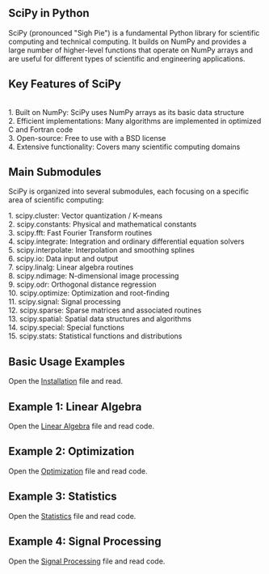 <h2>SciPy in Python</h2>
<p>SciPy (pronounced "Sigh Pie") is a fundamental Python library for scientific computing and technical computing. It builds on NumPy and provides a large number of higher-level functions that operate on NumPy arrays and are useful for different types of scientific and engineering applications.</p>

<h2>Key Features of SciPy</h2>
<br>
<span>1. Built on NumPy: SciPy uses NumPy arrays as its basic data structure</span>
<br>
<span>2. Efficient implementations: Many algorithms are implemented in optimized C and Fortran code
</span>
<br>
<span>3. Open-source: Free to use with a BSD license</span>
<br>
<span>4. Extensive functionality: Covers many scientific computing domains</span>

<h2>Main Submodules</h2>
<p>SciPy is organized into several submodules, each focusing on a specific area of scientific computing:</p>
<span>1. scipy.cluster: Vector quantization / K-means</span>
<br>
<span>2. scipy.constants: Physical and mathematical constants</span>
<br>
<span>3. scipy.fft: Fast Fourier Transform routines</span>
<br>
<span>4. scipy.integrate: Integration and ordinary differential equation solvers</span>
<br>
<span>5. scipy.interpolate: Interpolation and smoothing splines</span>
<br>
<span>6. scipy.io: Data input and output</span>
<br>
<span>7. scipy.linalg: Linear algebra routines</span>
<br>
<span>8. scipy.ndimage: N-dimensional image processing</span>
<br>
<span>9. scipy.odr: Orthogonal distance regression</span>
<br>
<span>10. scipy.optimize: Optimization and root-finding</span>
<br>
<span>11. scipy.signal: Signal processing</span>
<br>
<span>12. scipy.sparse: Sparse matrices and associated routines</span>
<br>
<span>13. scipy.spatial: Spatial data structures and algorithms</span>
<br>
<span>14. scipy.special: Special functions</span>
<br>
<span>15. scipy.stats: Statistical functions and distributions</span>

<h2>Basic Usage Examples</h2>
<p>Open the <a href="#">Installation</a> file and read.</p>

<h2>Example 1: Linear Algebra</h2>
<p>Open the <a href="#">Linear Algebra</a> file and read code.</p>

<h2>Example 2: Optimization</h2>
<p>Open the <a href="#">Optimization</a> file and read code.</p>

<h2>Example 3: Statistics</h2>
<p>Open the <a href="#">Statistics</a> file and read code.</p>

<h2>Example 4: Signal Processing</h2>
<p>Open the <a href="#">Signal Processing</a> file and read code.</p>
